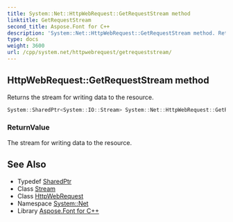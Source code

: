 ```yaml
---
title: System::Net::HttpWebRequest::GetRequestStream method
linktitle: GetRequestStream
second_title: Aspose.Font for C++
description: 'System::Net::HttpWebRequest::GetRequestStream method. Returns the stream for writing data to the resource in C++.'
type: docs
weight: 3600
url: /cpp/system.net/httpwebrequest/getrequeststream/
---
```

## HttpWebRequest::GetRequestStream method


Returns the stream for writing data to the resource.

```cpp
System::SharedPtr<System::IO::Stream> System::Net::HttpWebRequest::GetRequestStream() override
```


### ReturnValue

The stream for writing data to the resource.

## See Also

* Typedef [SharedPtr](../../../system/sharedptr/)
* Class [Stream](../../../system.io/stream/)
* Class [HttpWebRequest](../)
* Namespace [System::Net](../../)
* Library [Aspose.Font for C++](../../../)
